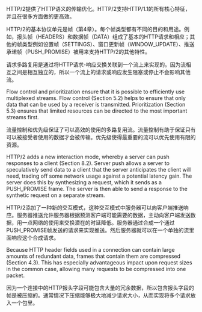 HTTP/2提供了HTTP语义的传输优化。HTTP/2支持HTTP/1.1的所有核心特征，并且在很多方面做的更高效。

HTTP/2的基本协议单元是帧（第4章）。每个帧类型都有不同的目的和用途。例如，报头帧（HEADERS）和数据帧（DATA）组成了基本的HTTP请求和相应；其他的帧类型例如设置帧（SETTINGS）、窗口更新帧（WINDOW_UPDATE）、推送承诺帧（PUSH_PROMISE）被用来支持HTTP/2的其他特性。

请求多路复用是通过将HTTP请求-响应交换关联到一个流上来实现的。因为流相互之间是相互独立的，所以一个流上的请求或响应发生阻塞或停止不会影响其他流。


Flow control and prioritization ensure that it is possible to efficiently use multiplexed streams. Flow control (Section 5.2) helps to ensure that only data that can be used by a receiver is transmitted. Prioritization (Section 5.3) ensures that limited resources can be directed to the most important streams first.

流量控制和优先级保证了可以高效的使用的多路复用流。流量控制有助于保证只有可以被接受者使用的数据才会被传输。优先级使得最重要的流可以优先使用有限的资源。

HTTP/2 adds a new interaction mode, whereby a server can push responses to a client (Section 8.2). Server push allows a server to speculatively send data to a client that the server anticipates the client will need, trading off some network usage against a potential latency gain. The server does this by synthesizing a request, which it sends as a PUSH_PROMISE frame. The server is then able to send a response to the synthetic request on a separate stream.

HTTP/2添加了一种新的交互模式，这种交互模式中服务器可以向客户端推送响应。服务器推送允许服务器根据预测客户端可能需要的数据，主动向客户端发送数据，用一点网络的使用来交换潜在的时延降低。服务器通过合成一个通过PUSH_PROMISE帧发送的请求来实现推送。然后服务器就可以在一个单独的流里面响应这个合成请求。

Because HTTP header fields used in a connection can contain large amounts of redundant data, frames that contain them are compressed (Section 4.3). This has especially advantageous impact upon request sizes in the common case, allowing many requests to be compressed into one packet.

因为一个连接中的HTTP报头字段可能包含大量的冗余数据，所以包含报头字段的帧是被压缩的。通常情况下压缩能够极大地减少请求大小，从而实现将多个请求放入一个包里。
